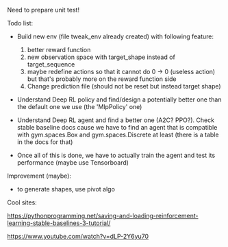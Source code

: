 Need to prepare unit test!

Todo list:
- Build new env (file tweak_env already created) with following feature:
    1) better reward function
    2) new observation space with target_shape instead of target_sequence
    3) maybe redefine actions so that it cannot do 0 -> 0 (useless action) but that's probably more on the reward function side
    4) Change prediction file (should not be reset but instead target shape)

- Understand Deep RL policy and find/design a potentially better one than the default one we use (the 'MlpPolicy' one)

- Understand Deep RL agent and find a better one (A2C? PPO?). Check stable baseline docs cause we have to find an agent that is compatible with gym.spaces.Box and gym.spaces.Discrete at least (there is a table in the docs for that)

- Once all of this is done, we have to actually train the agent and test its performance (maybe use Tensorboard)


Improvement (maybe):
- to generate shapes, use pivot algo


Cool sites:

https://pythonprogramming.net/saving-and-loading-reinforcement-learning-stable-baselines-3-tutorial/

https://www.youtube.com/watch?v=dLP-2Y6yu70

